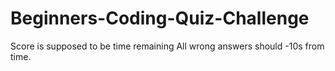 # Beginners-Coding-Quiz-Challenge

Score is supposed to be time remaining
All wrong answers should -10s from time.

